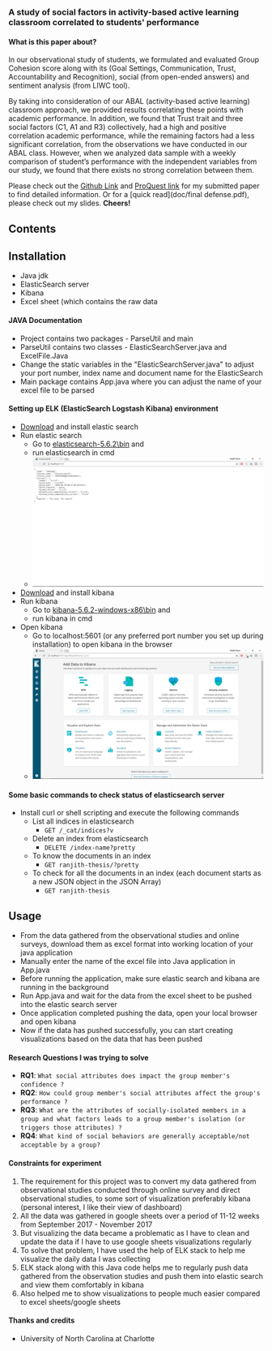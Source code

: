 ### A study of social factors in activity-based active learning classroom correlated to students' performance

#### What is this paper about?

In our observational study of students, we formulated and evaluated Group Cohesion score along with its (Goal Settings, Communication, Trust, Accountability and Recognition), social (from open-ended answers) and sentiment analysis (from LIWC tool).

By taking into consideration of our ABAL (activity-based active learning) classroom approach, we provided results correlating these points with academic performance. In addition, we found that Trust trait and three social factors (C1, A1 and R3) collectively, had a high and positive correlation academic performance, while the remaining factors had a less significant correlation, from the observations we have conducted in our ABAL class. However, when we analyzed data sample with a weekly comparison of student’s performance with the independent variables from our study, we found that there exists no strong correlation between them.

Please check out the [Github Link](https://github.com/ranjithkumarravikumar52/Master-thesis/blob/master/Thesis%20Published.pdf) and [ProQuest link](https://search.proquest.com/openview/845ddd436ec9148ca974121de5b949a9/1.pdf?pq-origsite=gscholar&cbl=18750&diss=y) for my submitted paper to find detailed information. Or for a [quick read](doc/final defense.pdf), please check out my slides. **Cheers!**

## Contents

## Installation
* Java jdk
* ElasticSearch server
* Kibana
* Excel sheet (which contains the raw data

#### JAVA Documentation
* Project contains two packages - ParseUtil and main
* ParseUtil contains two classes - ElasticSearchServer.java and ExcelFile.Java
* Change the static variables in the "ElasticSearchServer.java" to adjust your port number, index name and document name for the ElasticSearch
* Main package contains App.java where you can adjust the name of your excel file to be parsed  

#### Setting up ELK (ElasticSearch Logstash Kibana) environment
* [Download](https://www.elastic.co/downloads/elasticsearch) and install elastic search
* Run elastic search
  * Go to [elasticsearch-5.6.2\bin](elasticsearch-6.2.4\bin) and
  * run elasticsearch in cmd
  * ![Sample screenshot](doc/elasticsearch.png?raw=true "elasticsearch.png")
* [Download](https://www.elastic.co/downloads/kibana) and install kibana
* Run kibana
  * Go to [kibana-5.6.2-windows-x86\bin](kibana-6.2.4-windows-x86_64\bin) and
  * run kibana in cmd
* Open kibana
  * Go to localhost:5601 (or any preferred port number you set up during installation) to open kibana in the browser
  * ![Sample screenshot](doc/kibana.png?raw=true "Kibana.png")

#### Some basic commands to check status of elasticsearch server
* Install curl or shell scripting and execute the following commands
  * List all indices in elasticsearch
    * `GET /_cat/indices?v`
  * Delete an index from elasticsearch
    * `DELETE /index-name?pretty`
  * To know the documents in an index
    * `GET ranjith-thesis/?pretty`
  * To check for all the documents in an index (each document starts as a new JSON object in the JSON Array)
    * `GET ranjith-thesis`


## Usage
* From the data gathered from the observational studies and online surveys, download them as excel format into working location of your java application
* Manually enter the name of the excel file into Java application in App.java
* Before running the application, make sure elastic search and kibana are running in the background
* Run App.java and wait for the data from the excel sheet to be pushed into the elastic search server
* Once application completed pushing the data, open your local browser and open kibana
* Now if the data has pushed successfully, you can start creating visualizations based on the data that has been pushed


#### Research Questions I was trying to solve
* **RQ1**: `What social attributes does impact the group member's confidence ?`
* **RQ2**: `How could group member's social attributes affect the group's performance ?`
* **RQ3**: `What are the attributes of socially-isolated members in a group and what factors leads to a group member's isolation (or triggers those attributes) ?`
* **RQ4**: `What kind of social behaviors are generally acceptable/not acceptable by a group?`


#### Constraints for experiment
1.  The requirement for this project was to convert my data gathered from observational studies conducted through online survey and direct observational studies, to some sort of visualization preferably kibana (personal interest, I like their view of dashboard)
2.  All the data was gathered in google sheets over a period of 11-12 weeks from September 2017 - November 2017
3.  But visualizing the data became a problematic as I have to clean and update the data if I have to use google sheets visualizations regularly
4.  To solve that problem, I have used the help of ELK stack to help me visualize the daily data I was collecting
5. ELK stack along with this Java code helps me to regularly push data gathered from the observation studies and push them into elastic search and view them comfortably in kibana
6. Also helped me to show visualizations to people much easier compared to excel sheets/google sheets

#### Thanks and credits
* University of North Carolina at Charlotte
